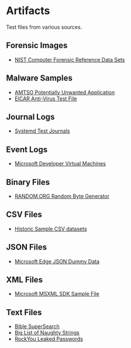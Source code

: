 # Artifacts
Test files from various sources.

## Forensic Images
* [NIST Computer Forensic Reference Data Sets](https://cfreds.nist.gov/all/NIST/HackingCase)

## Malware Samples
* [AMTSO Potentially Unwanted Application](https://www.amtso.org/feature-settings-check-potentially-unwanted-applications/)
* [EICAR Anti-Virus Test File](https://www.eicar.org/download-anti-malware-testfile/)

## Journal Logs
* [Systemd Test Journals](https://github.com/systemd/systemd/tree/main/test/test-journals)

## Event Logs
* [Microsoft Developer Virtual Machines](https://developer.microsoft.com/en-us/microsoft-edge/tools/vms/)

## Binary Files
* [RANDOM.ORG Random Byte Generator](https://www.random.org/bytes/)

## CSV Files
* [Historic Sample CSV datasets](https://www.tablab.app/csv/sample)

## JSON Files
* [Microsoft Edge JSON Dummy Data](https://microsoftedge.github.io/Demos/json-dummy-data/)

## XML Files
* [Microsoft MSXML SDK Sample File](https://learn.microsoft.com/en-us/previous-versions/windows/desktop/ms762271(v=vs.85))

## Text Files
* [Bible SuperSearch](https://www.biblesupersearch.com/bible-downloads/)
* [Big List of Naughty Strings](https://github.com/minimaxir/big-list-of-naughty-strings)
* [RockYou Leaked Passwords](https://github.com/danielmiessler/SecLists)
